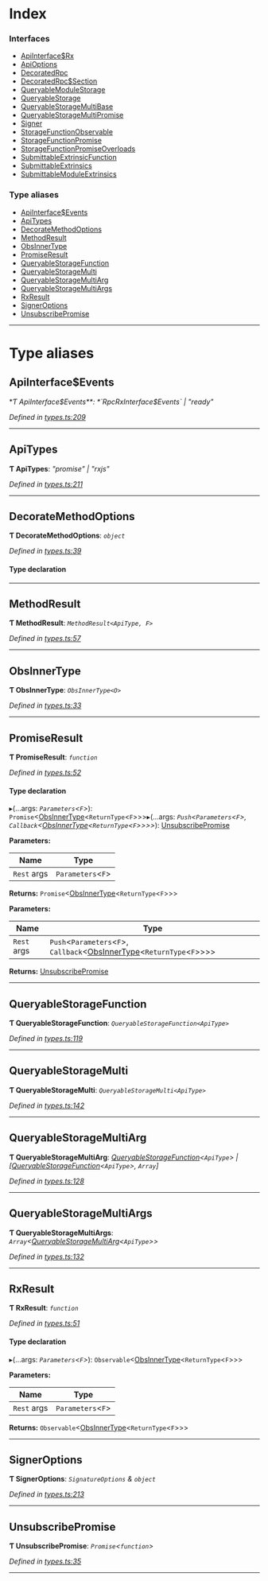 

# Index

### Interfaces

* [ApiInterface$Rx](../interfaces/_types_.apiinterface_rx.md)
* [ApiOptions](../interfaces/_types_.apioptions.md)
* [DecoratedRpc](../interfaces/_types_.decoratedrpc.md)
* [DecoratedRpc$Section](../interfaces/_types_.decoratedrpc_section.md)
* [QueryableModuleStorage](../interfaces/_types_.queryablemodulestorage.md)
* [QueryableStorage](../interfaces/_types_.queryablestorage.md)
* [QueryableStorageMultiBase](../interfaces/_types_.queryablestoragemultibase.md)
* [QueryableStorageMultiPromise](../interfaces/_types_.queryablestoragemultipromise.md)
* [Signer](../interfaces/_types_.signer.md)
* [StorageFunctionObservable](../interfaces/_types_.storagefunctionobservable.md)
* [StorageFunctionPromise](../interfaces/_types_.storagefunctionpromise.md)
* [StorageFunctionPromiseOverloads](../interfaces/_types_.storagefunctionpromiseoverloads.md)
* [SubmittableExtrinsicFunction](../interfaces/_types_.submittableextrinsicfunction.md)
* [SubmittableExtrinsics](../interfaces/_types_.submittableextrinsics.md)
* [SubmittableModuleExtrinsics](../interfaces/_types_.submittablemoduleextrinsics.md)

### Type aliases

* [ApiInterface$Events](_types_.md#apiinterface_events)
* [ApiTypes](_types_.md#apitypes)
* [DecorateMethodOptions](_types_.md#decoratemethodoptions)
* [MethodResult](_types_.md#methodresult)
* [ObsInnerType](_types_.md#obsinnertype)
* [PromiseResult](_types_.md#promiseresult)
* [QueryableStorageFunction](_types_.md#queryablestoragefunction)
* [QueryableStorageMulti](_types_.md#queryablestoragemulti)
* [QueryableStorageMultiArg](_types_.md#queryablestoragemultiarg)
* [QueryableStorageMultiArgs](_types_.md#queryablestoragemultiargs)
* [RxResult](_types_.md#rxresult)
* [SignerOptions](_types_.md#signeroptions)
* [UnsubscribePromise](_types_.md#unsubscribepromise)

---

# Type aliases

<a id="apiinterface_events"></a>

##  ApiInterface$Events

**Ƭ ApiInterface$Events**: *`RpcRxInterface$Events` \| "ready"*

*Defined in [types.ts:209](https://github.com/polkadot-js/api/blob/9d00dce/packages/api/src/types.ts#L209)*

___
<a id="apitypes"></a>

##  ApiTypes

**Ƭ ApiTypes**: *"promise" \| "rxjs"*

*Defined in [types.ts:211](https://github.com/polkadot-js/api/blob/9d00dce/packages/api/src/types.ts#L211)*

___
<a id="decoratemethodoptions"></a>

##  DecorateMethodOptions

**Ƭ DecorateMethodOptions**: *`object`*

*Defined in [types.ts:39](https://github.com/polkadot-js/api/blob/9d00dce/packages/api/src/types.ts#L39)*

#### Type declaration

___
<a id="methodresult"></a>

##  MethodResult

**Ƭ MethodResult**: *`MethodResult<ApiType, F>`*

*Defined in [types.ts:57](https://github.com/polkadot-js/api/blob/9d00dce/packages/api/src/types.ts#L57)*

___
<a id="obsinnertype"></a>

##  ObsInnerType

**Ƭ ObsInnerType**: *`ObsInnerType<O>`*

*Defined in [types.ts:33](https://github.com/polkadot-js/api/blob/9d00dce/packages/api/src/types.ts#L33)*

___
<a id="promiseresult"></a>

##  PromiseResult

**Ƭ PromiseResult**: *`function`*

*Defined in [types.ts:52](https://github.com/polkadot-js/api/blob/9d00dce/packages/api/src/types.ts#L52)*

#### Type declaration
▸(...args: *`Parameters`<`F`>*): `Promise`<[ObsInnerType](_types_.md#obsinnertype)<`ReturnType`<`F`>>>▸(...args: *`Push`<`Parameters`<`F`>, `Callback`<[ObsInnerType](_types_.md#obsinnertype)<`ReturnType`<`F`>>>>*): [UnsubscribePromise](_types_.md#unsubscribepromise)

**Parameters:**

| Name | Type |
| ------ | ------ |
| `Rest` args | `Parameters`<`F`> |

**Returns:** `Promise`<[ObsInnerType](_types_.md#obsinnertype)<`ReturnType`<`F`>>>

**Parameters:**

| Name | Type |
| ------ | ------ |
| `Rest` args | `Push`<`Parameters`<`F`>, `Callback`<[ObsInnerType](_types_.md#obsinnertype)<`ReturnType`<`F`>>>> |

**Returns:** [UnsubscribePromise](_types_.md#unsubscribepromise)

___
<a id="queryablestoragefunction"></a>

##  QueryableStorageFunction

**Ƭ QueryableStorageFunction**: *`QueryableStorageFunction<ApiType>`*

*Defined in [types.ts:119](https://github.com/polkadot-js/api/blob/9d00dce/packages/api/src/types.ts#L119)*

___
<a id="queryablestoragemulti"></a>

##  QueryableStorageMulti

**Ƭ QueryableStorageMulti**: *`QueryableStorageMulti<ApiType>`*

*Defined in [types.ts:142](https://github.com/polkadot-js/api/blob/9d00dce/packages/api/src/types.ts#L142)*

___
<a id="queryablestoragemultiarg"></a>

##  QueryableStorageMultiArg

**Ƭ QueryableStorageMultiArg**: *[QueryableStorageFunction](_types_.md#queryablestoragefunction)<`ApiType`> \| [[QueryableStorageFunction](_types_.md#queryablestoragefunction)<`ApiType`>, `Array`]*

*Defined in [types.ts:128](https://github.com/polkadot-js/api/blob/9d00dce/packages/api/src/types.ts#L128)*

___
<a id="queryablestoragemultiargs"></a>

##  QueryableStorageMultiArgs

**Ƭ QueryableStorageMultiArgs**: *`Array`<[QueryableStorageMultiArg](_types_.md#queryablestoragemultiarg)<`ApiType`>>*

*Defined in [types.ts:132](https://github.com/polkadot-js/api/blob/9d00dce/packages/api/src/types.ts#L132)*

___
<a id="rxresult"></a>

##  RxResult

**Ƭ RxResult**: *`function`*

*Defined in [types.ts:51](https://github.com/polkadot-js/api/blob/9d00dce/packages/api/src/types.ts#L51)*

#### Type declaration
▸(...args: *`Parameters`<`F`>*): `Observable`<[ObsInnerType](_types_.md#obsinnertype)<`ReturnType`<`F`>>>

**Parameters:**

| Name | Type |
| ------ | ------ |
| `Rest` args | `Parameters`<`F`> |

**Returns:** `Observable`<[ObsInnerType](_types_.md#obsinnertype)<`ReturnType`<`F`>>>

___
<a id="signeroptions"></a>

##  SignerOptions

**Ƭ SignerOptions**: *`SignatureOptions` & `object`*

*Defined in [types.ts:213](https://github.com/polkadot-js/api/blob/9d00dce/packages/api/src/types.ts#L213)*

___
<a id="unsubscribepromise"></a>

##  UnsubscribePromise

**Ƭ UnsubscribePromise**: *`Promise`<`function`>*

*Defined in [types.ts:35](https://github.com/polkadot-js/api/blob/9d00dce/packages/api/src/types.ts#L35)*

___


